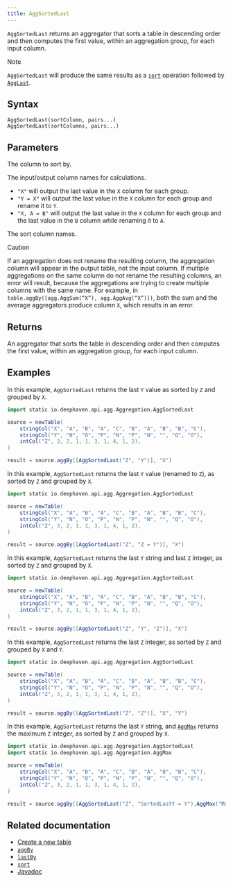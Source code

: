 ```yaml
---
title: AggSortedLast
---
```


`AggSortedLast` returns an aggregator that sorts a table in descending order and then computes the first value, within an aggregation group, for each input column.

> [!NOTE]
> `AggSortedLast` will produce the same results as a [`sort`](../sort/sort.md) operation followed by [`AggLast`](./AggLast.md).

## Syntax

```
AggSortedLast(sortColumn, pairs...)
AggSortedLast(sortColumns, pairs...)
```

## Parameters

<ParamTable>
<Param name="sortColumn" type="String">

The column to sort by.

</Param>
<Param name="pairs" type="String...">

The input/output column names for calculations.

- `"X"` will output the last value in the `X` column for each group.
- `"Y = X"` will output the last value in the `X` column for each group and rename it to `Y`.
- `"X, A = B"` will output the last value in the `X` column for each group and the last value in the `B` column while renaming it to `A`.

</Param>
<Param name="sortColumns" type="Collection<? extends String>">

The sort column names.

</Param>
</ParamTable>

> [!CAUTION]
> If an aggregation does not rename the resulting column, the aggregation column will appear in the output table, not the input column. If multiple aggregations on the same column do not rename the resulting columns, an error will result, because the aggregations are trying to create multiple columns with the same name. For example, in `table.aggBy([agg.AggSum(“X”), agg.AggAvg(“X”)])`, both the sum and the average aggregators produce column `X`, which results in an error.

## Returns

An aggregator that sorts the table in descending order and then computes the first value, within an aggregation group, for each input column.

## Examples

In this example, `AggSortedLast` returns the last `Y` value as sorted by `Z` and grouped by `X`.

```groovy order=source,result
import static io.deephaven.api.agg.Aggregation.AggSortedLast

source = newTable(
    stringCol("X", "A", "B", "A", "C", "B", "A", "B", "B", "C"),
    stringCol("Y", "N", "O", "P", "N", "P", "N", "", "Q", "O"),
    intCol("Z", 3, 2, 1, 1, 3, 1, 4, 1, 2),
)

result = source.aggBy([AggSortedLast("Z", "Y")], "X")
```

In this example, `AggSortedLast` returns the last `Y` value (renamed to `Z`), as sorted by `Z` and grouped by `X`.

```groovy order=source,result
import static io.deephaven.api.agg.Aggregation.AggSortedLast

source = newTable(
    stringCol("X", "A", "B", "A", "C", "B", "A", "B", "B", "C"),
    stringCol("Y", "N", "O", "P", "N", "P", "N", "", "Q", "O"),
    intCol("Z", 3, 2, 1, 1, 3, 1, 4, 1, 2),
)

result = source.aggBy([AggSortedLast("Z", "Z = Y")], "X")
```

In this example, `AggSortedLast` returns the last `Y` string and last `Z` integer, as sorted by `Z` and grouped by `X`.

```groovy order=source,result
import static io.deephaven.api.agg.Aggregation.AggSortedLast

source = newTable(
    stringCol("X", "A", "B", "A", "C", "B", "A", "B", "B", "C"),
    stringCol("Y", "N", "O", "P", "N", "P", "N", "", "Q", "O"),
    intCol("Z", 3, 2, 1, 1, 3, 1, 4, 1, 2),
)

result = source.aggBy([AggSortedLast("Z", "Y", "Z")], "X")
```

In this example, `AggSortedLast` returns the last `Z` integer, as sorted by `Z` and grouped by `X` and `Y`.

```groovy order=source,result
import static io.deephaven.api.agg.Aggregation.AggSortedLast

source = newTable(
    stringCol("X", "A", "B", "A", "C", "B", "A", "B", "B", "C"),
    stringCol("Y", "N", "O", "P", "N", "P", "N", "", "Q", "O"),
    intCol("Z", 3, 2, 1, 1, 3, 1, 4, 1, 2),
)

result = source.aggBy([AggSortedLast("Z", "Z")], "X", "Y")
```

In this example, `AggSortedLast` returns the last `Y` string, and [`AggMax`](./AggMax.md) returns the maximum `Z` integer, as sorted by `Z` and grouped by `X`.

```groovy order=source,result
import static io.deephaven.api.agg.Aggregation.AggSortedLast
import static io.deephaven.api.agg.Aggregation.AggMax

source = newTable(
    stringCol("X", "A", "B", "A", "C", "B", "A", "B", "B", "C"),
    stringCol("Y", "N", "O", "P", "N", "P", "N", "", "Q", "O"),
    intCol("Z", 3, 2, 1, 1, 3, 1, 4, 1, 2),
)

result = source.aggBy([AggSortedLast("Z", "SortedLastY = Y"),AggMax("MaxZ = Z")], "X")
```

## Related documentation

- [Create a new table](../../../how-to-guides/new-and-empty-table.md#newtable)
- [`aggBy`](./aggBy.md)
- [`lastBy`](./lastBy.md)
- [`sort`](../sort/sort.md)
- [Javadoc](https://deephaven.io/core/javadoc/io/deephaven/api/agg/Aggregation.html#AggSortedLast(java.lang.String,java.lang.String...))
